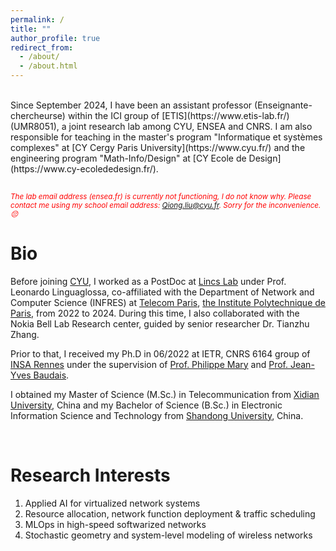 ```yaml
---
permalink: /
title: ""
author_profile: true
redirect_from: 
  - /about/
  - /about.html
---
```



<br>
Since September 2024, I have been an assistant professor (Enseignante-chercheurse)  within the ICI group of [ETIS](https://www.etis-lab.fr/) (UMR8051), a joint research lab among CYU, ENSEA and CNRS. I am also responsible for teaching in the master's program "Informatique et systèmes complexes" at [CY Cergy Paris University](https://www.cyu.fr/) and the engineering program "Math-Info/Design" at [CY Ecole de Design](https://www.cy-ecolededesign.fr/).
<br> 
<br> 
<p style="color: red; font-style: italic; font-size: smaller;">
    The lab email address (ensea.fr) is currently not functioning, I do not know why. Please contact me using my school email address: <a href="mailto:Qiong.liu@cyu.fr">Qiong.liu@cyu.fr</a>. Sorry for the inconvenience.😔
</p>


Bio
======

Before joining [CYU](https://www.cyu.fr/), I worked as a PostDoc at [Lincs Lab](https://www.lincs.fr/) under Prof. Leonardo Linguaglossa, co-affiliated with the Department of Network and Computer Science (INFRES) at [Telecom Paris](https://www.telecom-paris.fr/en/school/departments/computer-science-networks), [the Institute Polytechnique de Paris](https://www.ip-paris.fr/en), from 2022 to 2024. During this time, I also collaborated with the Nokia Bell Lab Research center, guided by senior researcher Dr. Tianzhu Zhang.


Prior to that,  I received my Ph.D in 06/2022 at IETR, CNRS 6164 group of [INSA Rennes](https://www.insa-rennes.fr/ietr-1.html) under the supervision of [Prof. Philippe Mary](https://pmary.perso.insa-rennes.fr/) and [Prof. Jean-Yves Baudais](http://jeanyves.baudais.free.fr/). 

I obtained my Master of Science (M.Sc.) in Telecommunication from [Xidian University](https://www.xidian.edu.cn/), China and my Bachelor of Science (B.Sc.) in Electronic Information Science and Technology from [Shandong University](https://www.en.sdu.edu.cn/), China.

<br> 

Research Interests
======
1. Applied AI for virtualized network systems
2. Resource allocation, network function deployment & traffic scheduling
3. MLOps in high-speed softwarized networks
4. Stochastic geometry and system-level modeling of wireless networks




